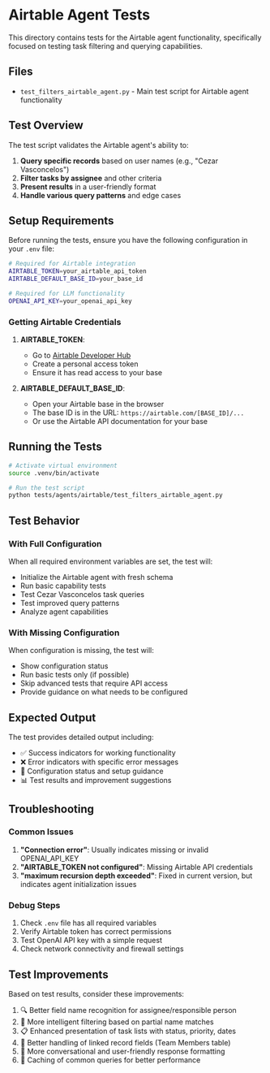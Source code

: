 # Airtable Agent Tests

This directory contains tests for the Airtable agent functionality, specifically focused on testing task filtering and querying capabilities.

## Files

- `test_filters_airtable_agent.py` - Main test script for Airtable agent functionality

## Test Overview

The test script validates the Airtable agent's ability to:

1. **Query specific records** based on user names (e.g., "Cezar Vasconcelos")
2. **Filter tasks by assignee** and other criteria
3. **Present results** in a user-friendly format
4. **Handle various query patterns** and edge cases

## Setup Requirements

Before running the tests, ensure you have the following configuration in your `.env` file:

```bash
# Required for Airtable integration
AIRTABLE_TOKEN=your_airtable_api_token
AIRTABLE_DEFAULT_BASE_ID=your_base_id

# Required for LLM functionality
OPENAI_API_KEY=your_openai_api_key
```

### Getting Airtable Credentials

1. **AIRTABLE_TOKEN**: 
   - Go to [Airtable Developer Hub](https://airtable.com/developers/web/api/introduction)
   - Create a personal access token
   - Ensure it has read access to your base

2. **AIRTABLE_DEFAULT_BASE_ID**:
   - Open your Airtable base in the browser
   - The base ID is in the URL: `https://airtable.com/[BASE_ID]/...`
   - Or use the Airtable API documentation for your base

## Running the Tests

```bash
# Activate virtual environment
source .venv/bin/activate

# Run the test script
python tests/agents/airtable/test_filters_airtable_agent.py
```

## Test Behavior

### With Full Configuration
When all required environment variables are set, the test will:
- Initialize the Airtable agent with fresh schema
- Run basic capability tests
- Test Cezar Vasconcelos task queries
- Test improved query patterns
- Analyze agent capabilities

### With Missing Configuration
When configuration is missing, the test will:
- Show configuration status
- Run basic tests only (if possible)
- Skip advanced tests that require API access
- Provide guidance on what needs to be configured

## Expected Output

The test provides detailed output including:
- ✅ Success indicators for working functionality
- ❌ Error indicators with specific error messages
- 🔧 Configuration status and setup guidance
- 📊 Test results and improvement suggestions

## Troubleshooting

### Common Issues

1. **"Connection error"**: Usually indicates missing or invalid OPENAI_API_KEY
2. **"AIRTABLE_TOKEN not configured"**: Missing Airtable API credentials
3. **"maximum recursion depth exceeded"**: Fixed in current version, but indicates agent initialization issues

### Debug Steps

1. Check `.env` file has all required variables
2. Verify Airtable token has correct permissions
3. Test OpenAI API key with a simple request
4. Check network connectivity and firewall settings

## Test Improvements

Based on test results, consider these improvements:
1. 🔍 Better field name recognition for assignee/responsible person
2. 🎯 More intelligent filtering based on partial name matches
3. 📋 Enhanced presentation of task lists with status, priority, dates
4. 🔗 Better handling of linked record fields (Team Members table)
5. 💬 More conversational and user-friendly response formatting
6. 🚀 Caching of common queries for better performance 